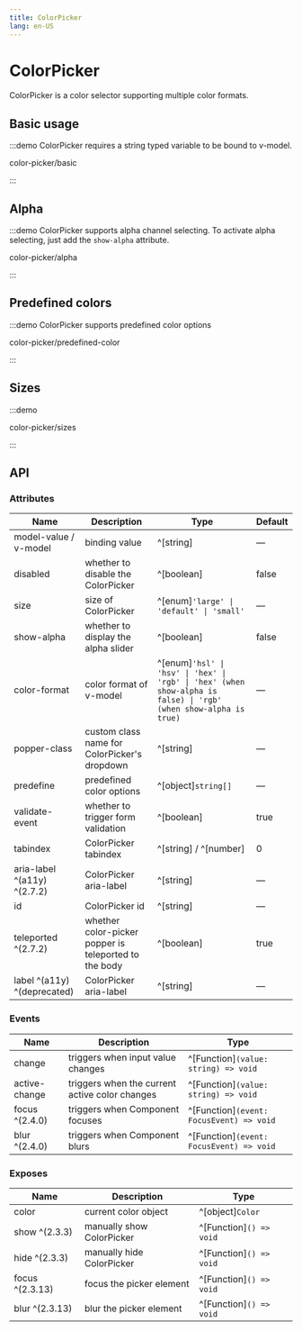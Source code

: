 ```yaml
---
title: ColorPicker
lang: en-US
---
```


# ColorPicker

ColorPicker is a color selector supporting multiple color formats.

## Basic usage

:::demo ColorPicker requires a string typed variable to be bound to v-model.

color-picker/basic

:::

## Alpha

:::demo ColorPicker supports alpha channel selecting. To activate alpha selecting, just add the `show-alpha` attribute.

color-picker/alpha

:::

## Predefined colors

:::demo ColorPicker supports predefined color options

color-picker/predefined-color

:::

## Sizes

:::demo

color-picker/sizes

:::

## API

### Attributes

| Name                        | Description                                           | Type                                                                                                             | Default |
| --------------------------- | ----------------------------------------------------- | ---------------------------------------------------------------------------------------------------------------- | ------- |
| model-value / v-model       | binding value                                         | ^[string]                                                                                                        | —       |
| disabled                    | whether to disable the ColorPicker                    | ^[boolean]                                                                                                       | false   |
| size                        | size of ColorPicker                                   | ^[enum]`'large' \| 'default' \| 'small'`                                                                         | —       |
| show-alpha                  | whether to display the alpha slider                   | ^[boolean]                                                                                                       | false   |
| color-format                | color format of v-model                               | ^[enum]`'hsl' \| 'hsv' \| 'hex' \| 'rgb' \| 'hex' (when show-alpha is false) \| 'rgb' (when show-alpha is true)` | —       |
| popper-class                | custom class name for ColorPicker's dropdown          | ^[string]                                                                                                        | —       |
| predefine                   | predefined color options                              | ^[object]`string[]`                                                                                              | —       |
| validate-event              | whether to trigger form validation                    | ^[boolean]                                                                                                       | true    |
| tabindex                    | ColorPicker tabindex                                  | ^[string] / ^[number]                                                                                            | 0       |
| aria-label ^(a11y) ^(2.7.2) | ColorPicker aria-label                                | ^[string]                                                                                                        | —       |
| id                          | ColorPicker id                                        | ^[string]                                                                                                        | —       |
| teleported ^(2.7.2)         | whether color-picker popper is teleported to the body | ^[boolean]                                                                                                       | true    |
| label ^(a11y) ^(deprecated) | ColorPicker aria-label                                | ^[string]                                                                                                        | —       |

### Events

| Name           | Description                                    | Type                                     |
| -------------- | ---------------------------------------------- | ---------------------------------------- |
| change         | triggers when input value changes              | ^[Function]`(value: string) => void`     |
| active-change  | triggers when the current active color changes | ^[Function]`(value: string) => void`     |
| focus ^(2.4.0) | triggers when Component focuses                | ^[Function]`(event: FocusEvent) => void` |
| blur ^(2.4.0)  | triggers when Component blurs                  | ^[Function]`(event: FocusEvent) => void` |

### Exposes

| Name            | Description               | Type                    |
| --------------- | ------------------------- | ----------------------- |
| color           | current color object      | ^[object]`Color`        |
| show ^(2.3.3)   | manually show ColorPicker | ^[Function]`() => void` |
| hide ^(2.3.3)   | manually hide ColorPicker | ^[Function]`() => void` |
| focus ^(2.3.13) | focus the picker element  | ^[Function]`() => void` |
| blur ^(2.3.13)  | blur the picker element   | ^[Function]`() => void` |
